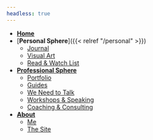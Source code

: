 ```yaml
---
headless: true
---
```

- [**Home**](/)
- [**Personal Sphere**]({{< relref "/personal" >}})
  - [Journal](/journal)
  - [Visual Art](/art)
  - [Read & Watch List](/media)
- [**Professional Sphere**](/professional)
  - [Portfolio](/portfolio)
  - [Guides](/docs)
  <!-- - [Philosophy](/design-philosophy) -->
  - [We Need to Talk](/we-need-to-talk)
  - [Workshops & Speaking](/workshops)
  <!-- - [For Sale](/tools) -->
  - [Coaching & Consulting](/coaching)
- [**About**](/about)
  - [Me](/me)
  - [The Site](/site)


